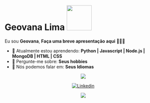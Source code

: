 # Geovana Lima  <img src="https://media.tenor.com/E9uvclS3WnAAAAAC/bojji-kage.gif" width="80px">

Eu sou <strong>Geovana</strong>, <strong>Faça uma breve apresentação aqui</strong> 👨🏻‍💻 

- 🚀 Atualmente estou aprendendo: <strong>Python | Javascript | Node.js | MongoDB | HTML | CSS </strong> 
- 💬 Pergunte-me sobre: <strong>Seus hobbies</strong>
- 📣 Nós podemos falar em: <strong>Seus Idiomas</strong>

<div align="center">

  <a href="#" alt="Gmail">
    <img src="https://img.shields.io/badge/-Gmail-FF0000?style=flat-square&labelColor=FF0000&logo=gmail&logoColor=white&link=LINK-DO-SEU-EMAIL"/></a>

  
  [![Linkedin](https://img.shields.io/badge/-LinkedIn-blue?style=flat&logo=Linkedin&logoColor=white&link=https://www.linkedin.com/in/geovana-lima-8312a7274/)](https://www.linkedin.com/in/geovana-lima-8312a7274//)
 

  <a href="#" alt="Instagram">
    <img src="https://img.shields.io/badge/-Instagram-DF0174?style=flat-square&labelColor=DF0174&logo=instagram&logoColor=white&link=LINK-DO-SEU-INSTAGRAM"/></a>

</div>
